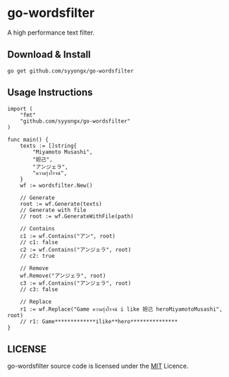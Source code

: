 # go-wordsfilter
A high performance text filter.

## Download & Install
```shell
go get github.com/syyongx/go-wordsfilter
```

## Usage Instructions
```
import (
    "fmt"
    "github.com/syyongx/go-wordsfilter"
)

func main() {
    texts := []string{
        "Miyamoto Musashi",
        "妲己",
        "アンジェラ",
        "ความรุ่งโรจน์",
    }
    wf := wordsfilter.New()

    // Generate
    root := wf.Generate(texts)
    // Generate with file
    // root := wf.GenerateWithFile(path)

    // Contains
    c1 := wf.Contains("アン", root)
    // c1: false
    c2 := wf.Contains("アンジェラ", root)
    // c2: true

    // Remove
    wf.Remove("アンジェラ", root)
    c3 := wf.Contains("アンジェラ", root)
    // c3: false

    // Replace
    r1 := wf.Replace("Game ความรุ่งโรจน์ i like 妲己 heroMiyamotoMusashi", root)
    // r1: Game*************ilike**hero***************
}
```

## LICENSE
go-wordsfilter source code is licensed under the [MIT](https://github.com/syyongx/go-wordsfilter/blob/master/LICENSE) Licence.